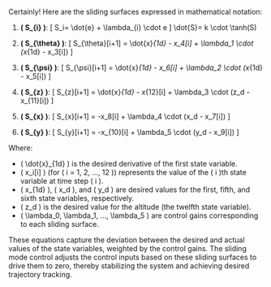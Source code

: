 Certainly! Here are the sliding surfaces expressed in mathematical notation:

1. **\( S_{i} \)**:
\[ S_i= \dot{e} + \lambda_{i} \cdot e \]
\dot{S}= k \cdot \tanh(S)
2. **\( S_{\theta} \)**:
\[ S_{\theta}[i+1] = \dot{x}_{1d} - x_4[i] + \lambda_1 \cdot (x_{1d} - x_3[i]) \]

3. **\( S_{\psi} \)**:
\[ S_{\psi}[i+1] = \dot{x}_{1d} - x_6[i] + \lambda_2 \cdot (x_{1d} - x_5[i]) \]

4. **\( S_{z} \)**:
\[ S_{z}[i+1] = \dot{x}_{1d} - x_{12}[i] + \lambda_3 \cdot (z_d - x_{11}[i]) \]

5. **\( S_{x} \)**:
\[ S_{x}[i+1] = -x_8[i] + \lambda_4 \cdot (x_d - x_7[i]) \]

6. **\( S_{y} \)**:
\[ S_{y}[i+1] = -x_{10}[i] + \lambda_5 \cdot (y_d - x_9[i]) \]

Where:
- \( \dot{x}_{1d} \) is the desired derivative of the first state variable.
- \( x_i[i] \) (for \( i = 1, 2, ..., 12 \)) represents the value of the \( i \)th state variable at time step \( i \).
- \( x_{1d} \), \( x_d \), and \( y_d \) are desired values for the first, fifth, and sixth state variables, respectively.
- \( z_d \) is the desired value for the altitude (the twelfth state variable).
- \( \lambda_0, \lambda_1, ..., \lambda_5 \) are control gains corresponding to each sliding surface.

These equations capture the deviation between the desired and actual values of the state variables, weighted by the control gains. The sliding mode control adjusts the control inputs based on these sliding surfaces to drive them to zero, thereby stabilizing the system and achieving desired trajectory tracking.
